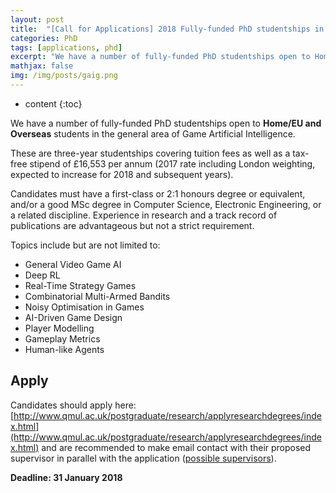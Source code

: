 ```yaml
---
layout: post
title:  "[Call for Applications] 2018 Fully-funded PhD studentships in Game AI"
categories: PhD
tags: [applications, phd]
excerpt: "We have a number of fully-funded PhD studentships open to Home/EU and Overseas students in the general area of Game Artificial Intelligence. Deadline: 31 January 2018!"
mathjax: false
img: /img/posts/gaig.png
---
```


* content
{:toc}

We have a number of fully-funded PhD studentships open to **Home/EU and Overseas** students in the general area of Game Artificial Intelligence.

These are three-year studentships covering tuition fees as well as a tax-free stipend of £16,553 per annum (2017 rate including London weighting, expected to increase for 2018 and subsequent years).

Candidates must have a first-class or 2:1 honours degree or equivalent, and/or a good MSc degree in Computer Science, Electronic Engineering, or a related discipline. Experience in research and a track record of publications are advantageous but not a strict requirement.

Topics include but are not limited to:

* General Video Game AI
* Deep RL
* Real-Time Strategy Games
* Combinatorial Multi-Armed Bandits
* Noisy Optimisation in Games
* AI-Driven Game Design
* Player Modelling
* Gameplay Metrics
* Human-like Agents

## Apply

Candidates should apply here:
[http://www.qmul.ac.uk/postgraduate/research/applyresearchdegrees/index.html](http://www.qmul.ac.uk/postgraduate/research/applyresearchdegrees/index.html) and are recommended to make email contact with their proposed supervisor in parallel with the application ([possible supervisors](http://gameai.eecs.qmul.ac.uk/iggi2018-cfc/#IGGI_Supervisors)).

**Deadline: 31 January 2018**

